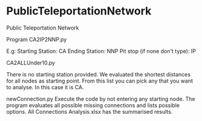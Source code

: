 # PublicTeleportationNetwork
Public Teleportation Network


Program CA2IP2NNP.py

E.g:
Starting Station: CA
Ending Station: NNP
Pit stop (if none don't type): IP

CA2ALLUnder10.py

There is no starting station provided. We evaluated the shortest distances for all nodes as starting point.
From this list you can pick any that you want to analyse. In this case it is CA.

newConnection.py
Execute the code by not entering any starting node. The program evaluates all possible missing connections and lists possible options.
All Connections Analysis.xlsx has the summarised results.

